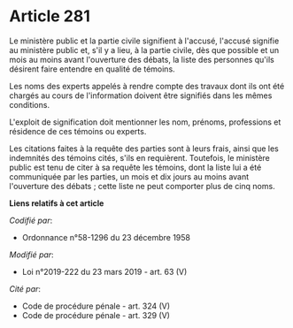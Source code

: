# Article 281

Le ministère public et la partie civile signifient à l'accusé, l'accusé signifie au ministère public et, s'il y a lieu, à la
partie civile, dès que possible et un mois au moins avant l'ouverture des débats, la liste des personnes qu'ils désirent
faire entendre en qualité de témoins.

Les noms des experts appelés à rendre compte des travaux dont ils ont été chargés au cours de l'information doivent être
signifiés dans les mêmes conditions.

L'exploit de signification doit mentionner les nom, prénoms, professions et résidence de ces témoins ou experts.

Les citations faites à la requête des parties sont à leurs frais, ainsi que les indemnités des témoins cités, s'ils en
requièrent. Toutefois, le ministère public est tenu de citer à sa requête les témoins, dont la liste lui a été communiquée
par les parties, un mois et dix jours au moins avant l'ouverture des débats ; cette liste ne peut comporter plus de cinq
noms.

**Liens relatifs à cet article**

_Codifié par_:

  - Ordonnance n°58-1296 du 23 décembre 1958

_Modifié par_:

  - Loi n°2019-222 du 23 mars 2019 - art. 63 (V)

_Cité par_:

  - Code de procédure pénale - art. 324 (V)
  - Code de procédure pénale - art. 329 (V)
